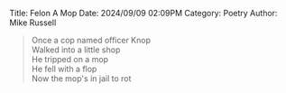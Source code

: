 Title: Felon A Mop
Date: 2024/09/09 02:09PM
Category: Poetry
Author: Mike Russell

> Once a cop named officer Knop<br>
> Walked into a little shop<br>
> He tripped on a mop<br>
> He fell with a flop<br>
> Now the mop's in jail to rot
